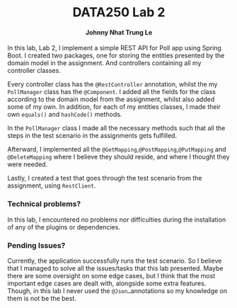 # <center>  **DATA250 Lab 2** </center>  
#### <center> **Johnny Nhat Trung Le** </center>

In this lab, Lab 2, I implement a simple REST API for Poll app using Spring Boot.
I created two packages, one for storing the entities presented by the domain model in the assignment.
And controllers containing all my controller classes.

Every controller class has the `@RestController` annotation, whilst the my `PollManager` class has the `@Component`.
I added all the fields for the class according to the domain model from the assignment, whilst also added some of my own.
In addition, for each of my entities classes, I made their own `equals()` and `hashCode()` methods.

In the `PollManager` class I made all the necessary methods such that all the steps in the test scenario in the assignments gets fulfilled.

Afterward, I implemented all the `@GetMapping`,`@PostMapping`,`@PutMapping` and `@DeleteMapping` where I believe they should reside, 
and where I thought they were needed.

Lastly, I created a test that goes through the test scenario from the assignment, using `RestClient`.

### Technical problems?
In this lab, I encountered no problems nor difficulties during the installation of any of the plugins or dependencies.


### Pending Issues?
Currently, the application successfully runs the test scenario. 
So I believe that I managed to solve all the issues/tasks that this lab presented. 
Maybe there are some oversight on some edge cases,
but I think that the most important edge cases are dealt with, alongside some extra features.
Though, in this lab I never used the `@Json…`annotations so my knowledge on them is not be the best. 
